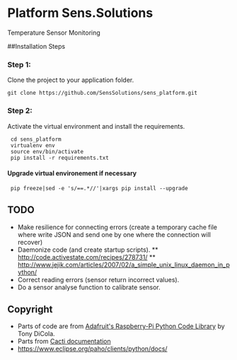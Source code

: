 # Platform Sens.Solutions

Temperature Sensor Monitoring

##Installation Steps
### Step 1:

Clone the project to your application folder.

    git clone https://github.com/SensSolutions/sens_platform.git

### Step 2:

Activate the virtual environment and install the requirements.
 
     cd sens_platform
     virtualenv env
     source env/bin/activate
     pip install -r requirements.txt 

#### Upgrade virtual environement if necessary

     pip freeze|sed -e 's/==.*//'|xargs pip install --upgrade

## TODO

 * Make resilience for connecting errors (create a temporary cache file where write JSON and send one by one where the connection will recover)
 * Daemonize code (and create startup scripts).
 ** http://code.activestate.com/recipes/278731/
 ** http://www.jejik.com/articles/2007/02/a_simple_unix_linux_daemon_in_python/
 * Correct reading errors (sensor return incorrect values).
 * Do a sensor analyse function to calibrate sensor.


## Copyright

* Parts of code are from [Adafruit's Raspberry-Pi Python Code Library](https://github.com/adafruit/Adafruit-Raspberry-Pi-Python-Code) by Tony DiCola.
* Parts from [Cacti documentation](http://docs.cacti.net/manual:088:3a_advanced_topics.1_data_input_methods#making_your_scripts_work_with_cacti)
* https://www.eclipse.org/paho/clients/python/docs/



